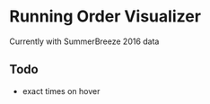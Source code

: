 Running Order Visualizer
================================
Currently with SummerBreeze 2016 data

## Todo
* exact times on hover